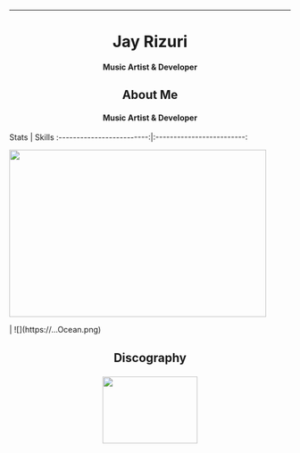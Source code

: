 ****

## <h1 align="center">Jay Rizuri</h1>

<h4 align="center">Music Artist & Developer</h4>

### <h2 align="center">About Me</h2>

<h4 align="center">Music Artist & Developer</h4>
Stats            |  Skills
:-------------------------:|:-------------------------:
<p><img width="460" height="300" src="https://github-readme-stats.vercel.app/api?username=JayRizuri&show_icons=true&theme=nord"></p>  |  ![](https://...Ocean.png)

### <h2 align="center">Discography</p>

<p align="center">
<img width="170" height="120" src="https://img.youtube.com/vi/FhdoUOkWTGc/0.jpg">
</p>
